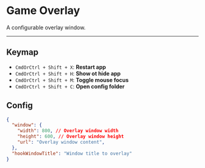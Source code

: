 # Game Overlay

A configurable overlay window.

---

## Keymap

- `CmdOrCtrl + Shift + X`: **Restart app**
- `CmdOrCtrl + Shift + H`: **Show ot hide app**
- `CmdOrCtrl + Shift + M`: **Toggle mouse focus**
- `CmdOrCtrl + Shift + C`: **Open config folder**

## Config

```json
{
  "window": {
    "width": 800, // Overlay window width
    "height": 600, // Overlay window height
    "url": "Overlay window content",
  },
  "hookWindowTitle": "Window title to overlay"
}
```
